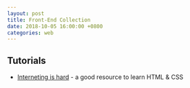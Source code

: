 ```yaml
---
layout: post
title: Front-End Collection
date: 2018-10-05 16:00:00 +0800
categories: web
---
```


## Tutorials

* [Interneting is hard][1] - a good resource to learn HTML & CSS



[1]:https://internetingishard.com/